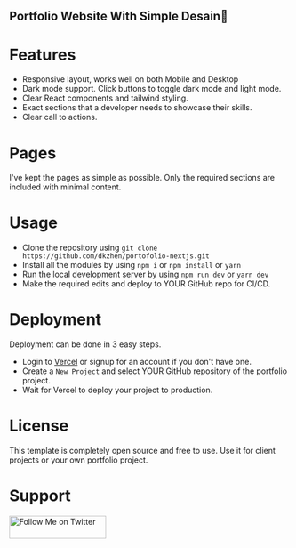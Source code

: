 ## Portfolio Website With Simple Desain🐳

# Features

- Responsive layout, works well on both Mobile and Desktop
- Dark mode support. Click buttons to toggle dark mode and light mode.
- Clear React components and tailwind styling.
- Exact sections that a developer needs to showcase their skills.
- Clear call to actions.

# Pages

I've kept the pages as simple as possible. Only the required sections are included with minimal content.

# Usage

- Clone the repository using `git clone https://github.com/dkzhen/portofolio-nextjs.git`
- Install all the modules by using `npm i` or `npm install` or `yarn`
- Run the local development server by using `npm run dev` or `yarn dev`
- Make the required edits and deploy to YOUR GitHub repo for CI/CD.

# Deployment

Deployment can be done in 3 easy steps.

- Login to [Vercel](https://vercel.com) or signup for an account if you don't have one.
- Create a `New Project` and select YOUR GitHub repository of the portfolio project.
- Wait for Vercel to deploy your project to production.

# License

This template is completely open source and free to use. Use it for client projects or your own portfolio project.

# Support

<a href="https://twitter.com/dk_zhen19" target="_blank"><img src="https://help.twitter.com/content/dam/help-twitter/brand/logo.png" alt="Follow Me on Twitter" height="41" width="174"></a>
